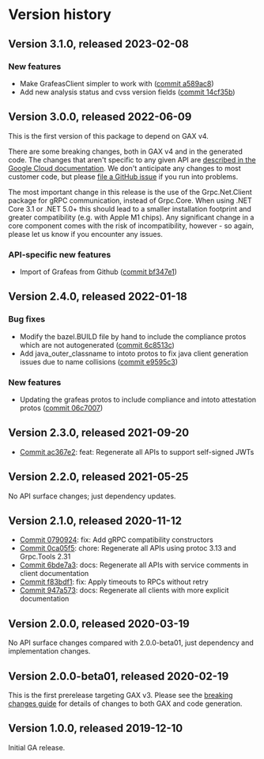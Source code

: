 # Version history

## Version 3.1.0, released 2023-02-08

### New features

- Make GrafeasClient simpler to work with ([commit a589ac8](https://github.com/googleapis/google-cloud-dotnet/commit/a589ac8d745c6c487ff2667382b4c222caf95ff3))
- Add new analysis status and cvss version fields ([commit 14cf35b](https://github.com/googleapis/google-cloud-dotnet/commit/14cf35be7b9a64817cd00b20ae05a28d8931d5b5))

## Version 3.0.0, released 2022-06-09

This is the first version of this package to depend on GAX v4.

There are some breaking changes, both in GAX v4 and in the generated
code. The changes that aren't specific to any given API are [described in the Google Cloud
documentation](https://cloud.google.com/dotnet/docs/reference/help/breaking-gax4).
We don't anticipate any changes to most customer code, but please [file a
GitHub issue](https://github.com/googleapis/google-cloud-dotnet/issues/new/choose)
if you run into problems.

The most important change in this release is the use of the Grpc.Net.Client package
for gRPC communication, instead of Grpc.Core. When using .NET Core 3.1 or .NET 5.0+
this should lead to a smaller installation footprint and greater compatibility (e.g.
with Apple M1 chips). Any significant change in a core component comes with the risk
of incompatibility, however - so again, please let us know if you encounter any
issues.

### API-specific new features

- Import of Grafeas from Github ([commit bf347e1](https://github.com/googleapis/google-cloud-dotnet/commit/bf347e17e50e2859e1a13191d36c0a82b27646dd))

## Version 2.4.0, released 2022-01-18

### Bug fixes

- Modify the bazel.BUILD file by hand to include the compliance protos which are not autogenerated ([commit 6c8513c](https://github.com/googleapis/google-cloud-dotnet/commit/6c8513c5639132d33b069c2caf518b919e0c3910))
- Add java_outer_classname to intoto protos to fix java client generation issues due to name collisions ([commit e9595c3](https://github.com/googleapis/google-cloud-dotnet/commit/e9595c3bdded54678ba060df7621f25fd45e8aa2))

### New features

- Updating the grafeas protos to include compliance and intoto attestation protos ([commit 06c7007](https://github.com/googleapis/google-cloud-dotnet/commit/06c70073f89ce96f891debb645d7cd56fcce75be))

## Version 2.3.0, released 2021-09-20

- [Commit ac367e2](https://github.com/googleapis/google-cloud-dotnet/commit/ac367e2): feat: Regenerate all APIs to support self-signed JWTs

## Version 2.2.0, released 2021-05-25

No API surface changes; just dependency updates.

## Version 2.1.0, released 2020-11-12

- [Commit 0790924](https://github.com/googleapis/google-cloud-dotnet/commit/0790924): fix: Add gRPC compatibility constructors
- [Commit 0ca05f5](https://github.com/googleapis/google-cloud-dotnet/commit/0ca05f5): chore: Regenerate all APIs using protoc 3.13 and Grpc.Tools 2.31
- [Commit 6bde7a3](https://github.com/googleapis/google-cloud-dotnet/commit/6bde7a3): docs: Regenerate all APIs with service comments in client documentation
- [Commit f83bdf1](https://github.com/googleapis/google-cloud-dotnet/commit/f83bdf1): fix: Apply timeouts to RPCs without retry
- [Commit 947a573](https://github.com/googleapis/google-cloud-dotnet/commit/947a573): docs: Regenerate all clients with more explicit documentation

## Version 2.0.0, released 2020-03-19

No API surface changes compared with 2.0.0-beta01, just dependency
and implementation changes.

## Version 2.0.0-beta01, released 2020-02-19

This is the first prerelease targeting GAX v3. Please see the [breaking changes
guide](https://cloud.google.com/dotnet/docs/reference/help/breaking-gax2)
for details of changes to both GAX and code generation.

## Version 1.0.0, released 2019-12-10

Initial GA release.
